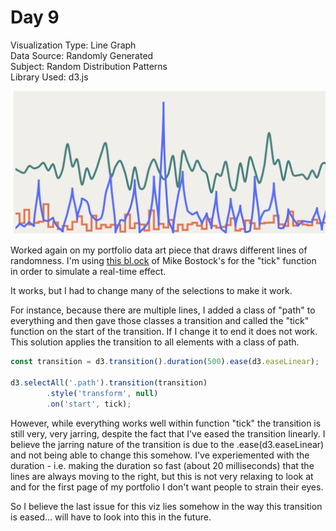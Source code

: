 # Day 9

Visualization Type: Line Graph <br>
Data Source: Randomly Generated <br>
Subject: Random Distribution Patterns <br>
Library Used: d3.js <br>

![Day Nine](day9.png)

Worked again on my portfolio data art piece that draws different lines of randomness. I'm using <a href=https://bl.ocks.org/mbostock/1642874>this bl.ock</a> of Mike Bostock's for the "tick" function in order to simulate a real-time effect. 

It works, but I had to change many of the selections to make it work. 

For instance, because there are multiple lines, I added a class of "path" to everything and then gave those classes a transition and called the "tick" function on the start of the transition. If I change it to end it does not work. This solution applies the transition to all elements with a class of path. 

```javascript
const transition = d3.transition().duration(500).ease(d3.easeLinear);

d3.selectAll('.path').transition(transition)
        .style('transform', null)
        .on('start', tick);
```

However, while everything works well within function "tick" the transition is still very, very jarring, despite the fact that I've eased the transition linearly. I believe the jarring nature of the transition is due to the .ease(d3.easeLinear) and not being able to change this somehow. I've experiemented with the duration - i.e. making the duration so fast (about 20 milliseconds) that the lines are always moving to the right, but this is not very relaxing to look at and for the first page of my portfolio I don't want people to strain their eyes. 

So I believe the last issue for this viz lies somehow in the way this transition is eased... will have to look into this in the future. 